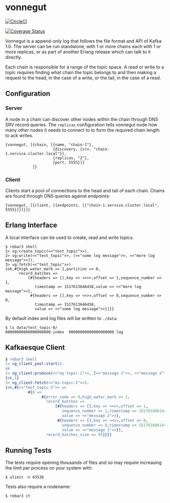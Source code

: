 vonnegut
=====

[![CircleCI](https://circleci.com/gh/SpaceTime-IoT/vonnegut.svg?style=svg)](https://circleci.com/gh/SpaceTime-IoT/vonnegut)

[![Coverage Status](https://coveralls.io/repos/github/SpaceTime-IoT/vonnegut/badge.svg?branch=master)](https://coveralls.io/github/SpaceTime-IoT/vonnegut?branch=master)

Vonnegut is a append-only log that follows the file format and API of Kafka 1.0. The server can be run standalone, with 1 or more chains each with 1 or more replicas, or as part of another Erlang release which can talk to it directly.

Each chain is responsible for a range of the topic space. A read or write to a topic requires finding what chain the topic belongs to and then making a request to the head, in the case of a write, or the tail, in the case of a read.

Configuration
-----

### Server

A node in a chain can discover other nodes within the chain through DNS SRV record queries. The `replicas` configuration tells vonnegut node how many other nodes it needs to connect to to form the required chain length to ack writes.

```
{vonnegut, [{chain, [{name, "chain-1"},
                     {discovery, {srv, "chain-1.service.cluster.local"}},
                     {replicas, "2"},
                     {port, 5555}]}
            ]}
```

### Client

Clients start a pool of connections to the head and tail of each chain. Chains are found through DNS queries against endpoints:

```
{vonnegut, [{client, [{endpoints, [{"chain-1.service.cluster.local", 5555}]}]}]}
```

Erlang Interface
---

A local interface can be used to create, read and write topics. 

```shell
$ rebar3 shell
1> vg:create_topic(<<"test_topic">>).
2> vg:write(<<"test_topic">>, [<<"some log message">>, <<"more log message">>]).
3> vg:fetch(<<"test_topic">>).
{ok,#{high_water_mark => 1,partition => 0,
      record_batches =>
          [#{headers => [],key => <<>>,offset => 1,sequence_number => 1,
             timestamp => 1517613646458,value => <<"more log message">>},
           #{headers => [],key => <<>>,offset => 0,sequence_number => 0,
             timestamp => 1517613646458,
             value => <<"some log message">>}]}}
```

By default index and log files will be written to `./data`:

```shell
$ ls data/test_topic-0/
00000000000000000000.index  00000000000000000000.log
```

Kafkaesque Client
---

```erlang
$ rebar3 shell
1> vg_client_pool:start().
ok
2> vg_client:produce(<<"my-topic-2">>, [<<"message 1">>, <<"message 2">>]).
{ok,1}
3> vg_client:fetch(<<"my-topic-2">>).
{ok,#{<<"test_topic-2">> =>
          #{0 =>
                #{error_code => 0,high_water_mark => 1,
                  record_batches =>
                      [#{headers => [],key => <<>>,offset => 1,
                         sequence_number => 1,timestamp => 1517616861441,
                         value => <<"message 2">>},
                       #{headers => [],key => <<>>,offset => 0,
                         sequence_number => 0,timestamp => 1517616861441,
                         value => <<"message 1">>}],
                  record_batches_size => 95}}}}
```

Running Tests
-----

The tests require opening thousands of files and so may require increasing the limit per process on your system with:

```shell
$ ulimit -n 63536
```

Tests also require a nodename:

```shell
$ rebar3 ct
```

